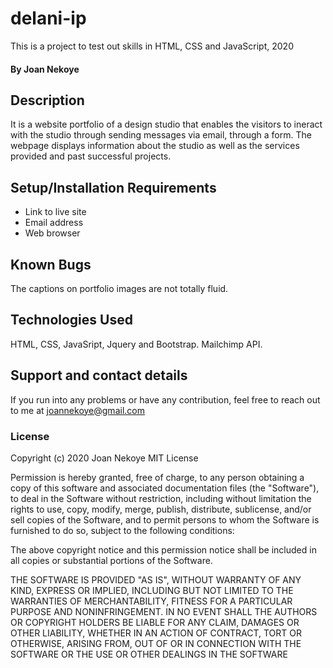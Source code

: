 # delani-ip
This is a project to test out skills in HTML, CSS and JavaScript, 2020
#### By **Joan Nekoye**
## Description
It is a website portfolio of a design studio that enables the visitors to ineract with the studio through sending messages via email, through a form. The webpage displays information about the studio as well as the services provided and past successful projects.
## Setup/Installation Requirements
* Link to live site
* Email address
* Web browser
## Known Bugs
The captions on portfolio images are not totally fluid.
## Technologies Used
HTML, CSS, JavaSript, Jquery and Bootstrap. Mailchimp API.
## Support and contact details
If you run into any problems or have any contribution, feel free to reach out to me at joannekoye@gmail.com
### License
Copyright (c) 2020 Joan Nekoye MIT License

Permission is hereby granted, free of charge, to any person obtaining a copy of this software and associated documentation files (the "Software"), to deal in the Software without restriction, including without limitation the rights to use, copy, modify, merge, publish, distribute, sublicense, and/or sell copies of the Software, and to permit persons to whom the Software is furnished to do so, subject to the following conditions:

The above copyright notice and this permission notice shall be included in all copies or substantial portions of the Software.

THE SOFTWARE IS PROVIDED "AS IS", WITHOUT WARRANTY OF ANY KIND, EXPRESS OR IMPLIED, INCLUDING BUT NOT LIMITED TO THE WARRANTIES OF MERCHANTABILITY, FITNESS FOR A PARTICULAR PURPOSE AND NONINFRINGEMENT. IN NO EVENT SHALL THE AUTHORS OR COPYRIGHT HOLDERS BE LIABLE FOR ANY CLAIM, DAMAGES OR OTHER LIABILITY, WHETHER IN AN ACTION OF CONTRACT, TORT OR OTHERWISE, ARISING FROM, OUT OF OR IN CONNECTION WITH THE SOFTWARE OR THE USE OR OTHER DEALINGS IN THE SOFTWARE
